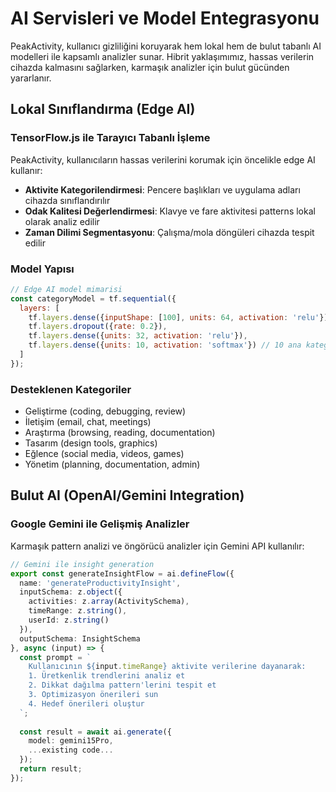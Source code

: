 # AI Servisleri ve Model Entegrasyonu

PeakActivity, kullanıcı gizliliğini koruyarak hem lokal hem de bulut tabanlı AI modelleri ile kapsamlı analizler sunar. Hibrit yaklaşımımız, hassas verilerin cihazda kalmasını sağlarken, karmaşık analizler için bulut gücünden yararlanır.

## Lokal Sınıflandırma (Edge AI)

### TensorFlow.js ile Tarayıcı Tabanlı İşleme
PeakActivity, kullanıcıların hassas verilerini korumak için öncelikle edge AI kullanır:

- **Aktivite Kategorilendirmesi**: Pencere başlıkları ve uygulama adları cihazda sınıflandırılır
- **Odak Kalitesi Değerlendirmesi**: Klavye ve fare aktivitesi patterns lokal olarak analiz edilir
- **Zaman Dilimi Segmentasyonu**: Çalışma/mola döngüleri cihazda tespit edilir

### Model Yapısı
```javascript
// Edge AI model mimarisi
const categoryModel = tf.sequential({
  layers: [
    tf.layers.dense({inputShape: [100], units: 64, activation: 'relu'}),
    tf.layers.dropout({rate: 0.2}),
    tf.layers.dense({units: 32, activation: 'relu'}),
    tf.layers.dense({units: 10, activation: 'softmax'}) // 10 ana kategori
  ]
});
```

### Desteklenen Kategoriler
- Geliştirme (coding, debugging, review)
- İletişim (email, chat, meetings)
- Araştırma (browsing, reading, documentation)
- Tasarım (design tools, graphics)
- Eğlence (social media, videos, games)
- Yönetim (planning, documentation, admin)

## Bulut AI (OpenAI/Gemini Integration)

### Google Gemini ile Gelişmiş Analizler
Karmaşık pattern analizi ve öngörücü analizler için Gemini API kullanılır:

```typescript
// Gemini ile insight generation
export const generateInsightFlow = ai.defineFlow({
  name: 'generateProductivityInsight',
  inputSchema: z.object({
    activities: z.array(ActivitySchema),
    timeRange: z.string(),
    userId: z.string()
  }),
  outputSchema: InsightSchema
}, async (input) => {
  const prompt = `
    Kullanıcının ${input.timeRange} aktivite verilerine dayanarak:
    1. Üretkenlik trendlerini analiz et
    2. Dikkat dağılma pattern'lerini tespit et
    3. Optimizasyon önerileri sun
    4. Hedef önerileri oluştur
  `;
  
  const result = await ai.generate({
    model: gemini15Pro,
    ...existing code...
  });
  return result;
});
```
